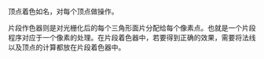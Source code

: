 顶点着色如名，对每个顶点做操作。

片段作色器则是对光栅化后的每个三角形面片分配给每个像素点。也就是一个片段程序对应于一个像素的处理。在片段着色器中，若要得到正确的效果，需要将法线以及顶点的计算都放在片段着色器中。